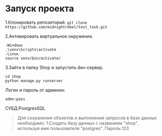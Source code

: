 # Запуск проекта
1.Клонировать репозиторий.
`git clone https://github.com/midnightrebel/test_task.git`

2.Активировать виртуальное окружение.
```
-Windows
.\venv\Scripts\activate
-Linux
source venv/bin/activate/
```
3.Зайти в папку Shop и запустить dev-сервер.
```
cd shop
python manage.py runserver
```
Логин и пароль от админки:
```
admn:pass
```
СУБД:PostgresSQL
>Для сохранения объектов и выполнения запросов в базе данных необходимо:
1.Создать базу данных с названием "shop", используя имя пользователя "postgres". Пароль:123

